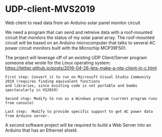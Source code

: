 # UDP-client-MVS2019
Web client to read data from an Arduino solar panel monitor circuit

We need a program that can send and retreive data with a roof-mounted circuit that monitors the status of
my solar panel array.  The roof-mounted circuit will be based on an Arduino microcomputer that talks to
several AC power circuit monitors built with the Microchip MCP39F501.

The project will leverage off of an existing UDP Client/Server program someone else wrote 
for the Linux operating system:  https://lettier.github.io/posts/2016-04-26-lets-make-a-ntp-client-in-c.html

	First step: Convert it to run on Microsoft Visual Studio Community 2019 (requires finding equivalent functions
	and libraries, since existing code is not portable and bombs spectacularly in VS2019)

	Second step: Modify to run as a Windows program (current program runs from console)

	Last step:  Modify to provide specific support to get AC power data from Arduino server.

A second software project will be required to build a Web Server into an Arduino that has an Ethernet shield.
